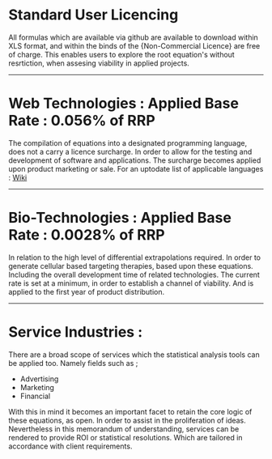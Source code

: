 # Standard User Licencing

All formulas which are available via github are available to download within XLS format, and within the binds of the {Non-Commercial Licence} are free of charge. 
This enables users to explore the root equation's without resrtiction, when assesing viability in applied projects. 

---

# Web Technologies : Applied Base Rate : 0.056% of RRP

The compilation of equations into a designated programming language, does not a carry a licence surcharge. In order to allow for the testing and development of software and applications. The surcharge becomes applied upon product marketing or sale. For an uptodate list of applicable languages : [Wiki](https://en.wikipedia.org/wiki/List_of_programming_languages)

---

# Bio-Technologies : Applied Base Rate : 0.0028% of RRP

In relation to the high level of differential extrapolations required. In order to generate cellular based targeting therapies, based upon these equations. Including the overall development time of related technologies. The current rate is set at a minimum, in order to establish a channel of viability. And is applied to the first year of product distribution. 

---

# Service Industries :

There are a broad scope of services which the statistical analysis tools can be applied too. Namely fields such as ; 

* Advertising
* Marketing 
* Financial

With this in mind it becomes an important facet to retain the core logic of these equations, as open. In order to assist in the proliferation of ideas. Nevertheless in this memorandum of understanding, services can be rendered to provide ROI or statistical resolutions. Which are tailored in accordance with client requirements. 

